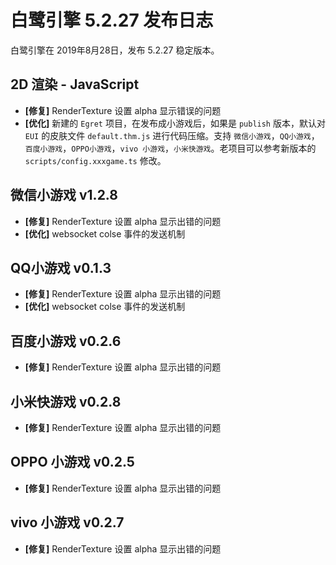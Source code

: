 # 白鹭引擎 5.2.27 发布日志
白鹭引擎在 2019年8月28日，发布 5.2.27 稳定版本。

## 2D 渲染 - JavaScript 
- **[修复]** RenderTexture 设置 alpha 显示错误的问题
- **[优化]** 新建的 `Egret` 项目，在发布成小游戏后，如果是 `publish` 版本，默认对 `EUI` 的皮肤文件 `default.thm.js` 进行代码压缩。支持 `微信小游戏`，`QQ小游戏`，`百度小游戏`，`OPPO小游戏`，`vivo 小游戏`，`小米快游戏`。老项目可以参考新版本的 `scripts/config.xxxgame.ts` 修改。


## 微信小游戏 v1.2.8
- **[修复]** RenderTexture 设置 alpha 显示出错的问题
- **[优化]** websocket colse 事件的发送机制

## QQ小游戏 v0.1.3
- **[修复]** RenderTexture 设置 alpha 显示出错的问题
- **[优化]** websocket colse 事件的发送机制

## 百度小游戏 v0.2.6
- **[修复]** RenderTexture 设置 alpha 显示出错的问题

## 小米快游戏 v0.2.8
- **[修复]** RenderTexture 设置 alpha 显示出错的问题

## OPPO 小游戏 v0.2.5
- **[修复]** RenderTexture 设置 alpha 显示出错的问题
  
## vivo 小游戏 v0.2.7
- **[修复]** RenderTexture 设置 alpha 显示出错的问题


